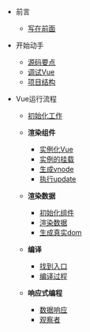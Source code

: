 * 前言

	* [写在前面](/)

* 开始动手

  * [源码要点](/start/point.md)
  * [调试Vue](/start/debug.md)
  * [项目结构](/start/construction.md)

* Vue运行流程

  * [初始化工作](/process/init.md)

  * **渲染组件**

    * [实例化Vue](/process/renderCom/instance.md)
    * [实例的挂载](/process/renderCom/mount.md)
    * [生成vnode](/process/renderCom/render.md)
    * [执行update](/process/renderCom/update.md)

  * **渲染数据**

    * [初始化组件](/process/renderData/init.md)
    * [渲染数据](/process/renderData/render.md)
    * [生成真实dom](/process/renderData/update.md)

  * **编译**

    * [找到入口](/process/compiler/entry.md)
    * [编译过程](/process/compiler/compiler.md)

  * **响应式编程**

    * [数据响应](/process/dataResponse/data.md)
    * [观察者](/process/dataResponse/observe.md)